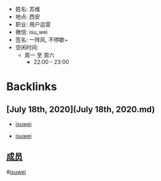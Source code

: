 - 姓名: 苏维
- 地点: 西安
- 职业: 用户运营
- 微信: isu_wei
- 签名: 一阵风, 不停歇~
- 空闲时间:
    - 周一 至 周六
        - 22:00 - 23:00

# Backlinks
## [July 18th, 2020](July 18th, 2020.md)
- [isuwei](isuwei.md)

- [isuwei](isuwei.md)

## [成员](成员.md)

#[isuwei](isuwei.md)

